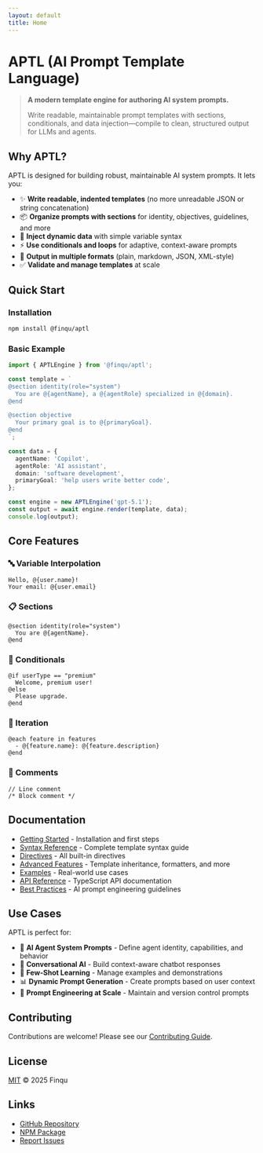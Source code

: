```yaml
---
layout: default
title: Home
---
```


# APTL (AI Prompt Template Language)

> **A modern template engine for authoring AI system prompts.**
>
> Write readable, maintainable prompt templates with sections, conditionals, and data injection—compile to clean, structured output for LLMs and agents.

## Why APTL?

APTL is designed for building robust, maintainable AI system prompts. It lets you:

- ✨ **Write readable, indented templates** (no more unreadable JSON or string concatenation)
- 📦 **Organize prompts with sections** for identity, objectives, guidelines, and more
- 🔄 **Inject dynamic data** with simple variable syntax
- ⚡ **Use conditionals and loops** for adaptive, context-aware prompts
- 🎨 **Output in multiple formats** (plain, markdown, JSON, XML-style)
- ✅ **Validate and manage templates** at scale

## Quick Start

### Installation

```bash
npm install @finqu/aptl
```

### Basic Example

```typescript
import { APTLEngine } from '@finqu/aptl';

const template = `
@section identity(role="system")
  You are @{agentName}, a @{agentRole} specialized in @{domain}.
@end

@section objective
  Your primary goal is to @{primaryGoal}.
@end
`;

const data = {
  agentName: 'Copilot',
  agentRole: 'AI assistant',
  domain: 'software development',
  primaryGoal: 'help users write better code',
};

const engine = new APTLEngine('gpt-5.1');
const output = await engine.render(template, data);
console.log(output);
```

## Core Features

### 🔤 Variable Interpolation

```aptl
Hello, @{user.name}!
Your email: @{user.email}
```

### 📋 Sections

```aptl
@section identity(role="system")
  You are @{agentName}.
@end
```

### 🔀 Conditionals

```aptl
@if userType == "premium"
  Welcome, premium user!
@else
  Please upgrade.
@end
```

### 🔁 Iteration

```aptl
@each feature in features
  - @{feature.name}: @{feature.description}
@end
```

### 📝 Comments

```aptl
// Line comment
/* Block comment */
```

## Documentation

- [Getting Started](getting-started) - Installation and first steps
- [Syntax Reference](syntax-reference) - Complete template syntax guide
- [Directives](directives) - All built-in directives
- [Advanced Features](advanced-features) - Template inheritance, formatters, and more
- [Examples](examples) - Real-world use cases
- [API Reference](api-reference) - TypeScript API documentation
- [Best Practices](best-practices) - AI prompt engineering guidelines

## Use Cases

APTL is perfect for:

- 🤖 **AI Agent System Prompts** - Define agent identity, capabilities, and behavior
- 💬 **Conversational AI** - Build context-aware chatbot responses
- 🎯 **Few-Shot Learning** - Manage examples and demonstrations
- 📊 **Dynamic Prompt Generation** - Create prompts based on user context
- 🔧 **Prompt Engineering at Scale** - Maintain and version control prompts

## Contributing

Contributions are welcome! Please see our [Contributing Guide](https://github.com/finqu/aptl/blob/main/CONTRIBUTING.md).

## License

[MIT](https://github.com/finqu/aptl/blob/main/LICENSE) © 2025 Finqu

## Links

- [GitHub Repository](https://github.com/finqu/aptl)
- [NPM Package](https://www.npmjs.com/package/@finqu/aptl)
- [Report Issues](https://github.com/finqu/aptl/issues)
